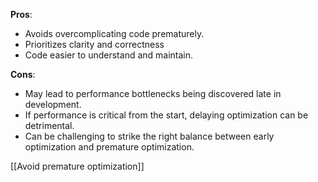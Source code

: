 **Pros**:
- Avoids overcomplicating code prematurely.
- Prioritizes clarity and correctness
- Code easier to understand and maintain.

**Cons**:
- May lead to performance bottlenecks being discovered late in development.
- If performance is critical from the start, delaying optimization can be detrimental.
- Can be challenging to strike the right balance between early optimization and premature optimization.

[[Avoid premature optimization]]